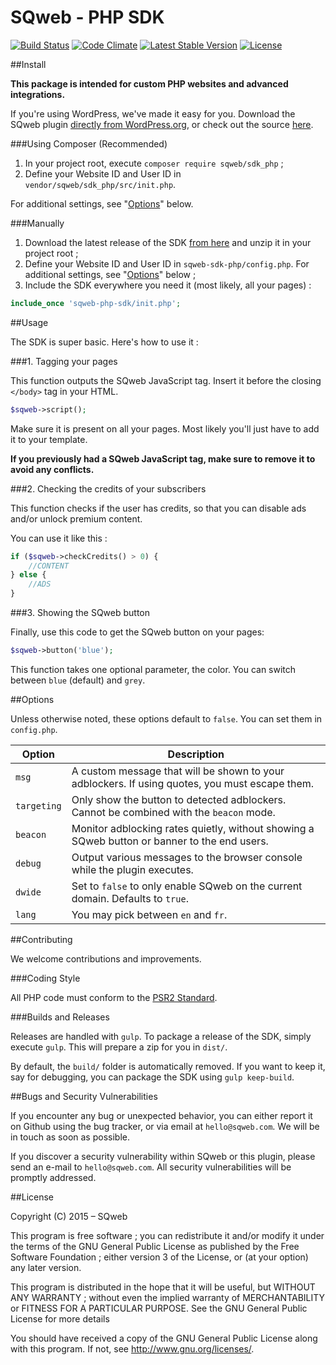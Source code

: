 SQweb - PHP SDK
===

[![Build Status](https://travis-ci.org/SQweb-team/SQweb-SDK-PHP.svg)](https://travis-ci.org/SQweb-team/SQweb-SDK-PHP)
[![Code Climate](https://codeclimate.com/github/SQweb-team/SQweb-SDK-PHP/badges/gpa.svg)](https://codeclimate.com/github/SQweb-team/SQweb-SDK-PHP)
[![Latest Stable Version](https://poser.pugx.org/sqweb/sdk_php/v/stable)](https://packagist.org/packages/sqweb/sdk_php)
[![License](https://poser.pugx.org/sqweb/sdk_php/license)](https://packagist.org/packages/sqweb/sdk_php)

##Install

**This package is intended for custom PHP websites and advanced integrations.**

If you're using WordPress, we've made it easy for you. Download the SQweb plugin [directly from WordPress.org](https://wordpress.org/plugins/sqweb/), or check out the source [here](https://github.com/SQweb-team/SQweb-WordPress-Plugin).

###Using Composer (Recommended)

1. In your project root, execute `composer require sqweb/sdk_php` ;
2. Define your Website ID and User ID in `vendor/sqweb/sdk_php/src/init.php`.

For additional settings, see "[Options](#options)" below.

###Manually

1. Download the latest release of the SDK [from here](https://github.com/SQweb-team/SQweb-SDK-PHP/releases) and unzip it in your project root ;
2. Define your Website ID and User ID in `sqweb-sdk-php/config.php`. For additional settings, see "[Options](#options)" below ;
3. Include the SDK everywhere you need it (most likely, all your pages) :

```php
include_once 'sqweb-php-sdk/init.php';
```

##Usage

The SDK is super basic. Here's how to use it :

###1. Tagging your pages

This function outputs the SQweb JavaScript tag. Insert it before the closing `</body>` tag in your HTML.

```php
$sqweb->script();
```

Make sure it is present on all your pages. Most likely you'll just have to add it to your template.

**If you previously had a SQweb JavaScript tag, make sure to remove it to avoid any conflicts.**

###2. Checking the credits of your subscribers

This function checks if the user has credits, so that you can disable ads and/or unlock premium content.

You can use it like this :

```php
if ($sqweb->checkCredits() > 0) {
    //CONTENT
} else {
    //ADS
}
```

###3. Showing the SQweb button

Finally, use this code to get the SQweb button on your pages:

```php
$sqweb->button('blue');
```

This function takes one optional parameter, the color. You can switch between `blue` (default) and `grey`.

##Options

Unless otherwise noted, these options default to `false`. You can set them in `config.php`.

|Option|Description
|---|---|
|`msg`|A custom message that will be shown to your adblockers. If using quotes, you must escape them.|
|`targeting`|Only show the button to detected adblockers. Cannot be combined with the `beacon` mode.|
|`beacon`|Monitor adblocking rates quietly, without showing a SQweb button or banner to the end users.|
|`debug`|Output various messages to the browser console while the plugin executes.|
|`dwide`|Set to `false` to only enable SQweb on the current domain. Defaults to `true`.|
|`lang`|You may pick between `en` and `fr`.|


##Contributing

We welcome contributions and improvements.

###Coding Style

All PHP code must conform to the [PSR2 Standard](http://www.php-fig.org/psr/psr-2/).

###Builds and Releases

Releases are handled with `gulp`. To package a release of the SDK, simply execute `gulp`. This will prepare a zip for you in `dist/`.

By default, the `build/` folder is automatically removed. If you want to keep it, say for debugging, you can package the SDK using `gulp keep-build`.

##Bugs and Security Vulnerabilities

If you encounter any bug or unexpected behavior, you can either report it on Github using the bug tracker, or via email at `hello@sqweb.com`. We will be in touch as soon as possible.

If you discover a security vulnerability within SQweb or this plugin, please send an e-mail to `hello@sqweb.com`. All security vulnerabilities will be promptly addressed.

##License

Copyright (C) 2015 – SQweb

This program is free software ; you can redistribute it and/or modify it under the terms of the GNU General Public License as published by the Free Software Foundation ; either version 3 of the License, or (at your option) any later version.

This program is distributed in the hope that it will be useful, but WITHOUT ANY WARRANTY ; without even the implied warranty of MERCHANTABILITY or FITNESS FOR A PARTICULAR PURPOSE. See the GNU General Public License for more details

You should have received a copy of the GNU General Public License along with this program.  If not, see <http://www.gnu.org/licenses/>.